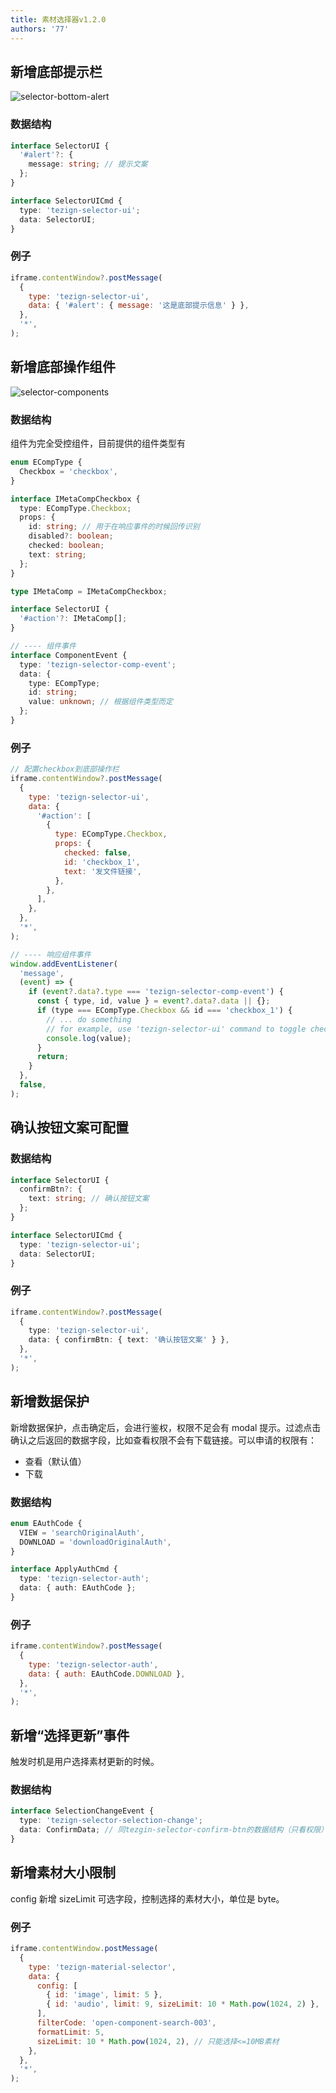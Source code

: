 ```yaml
---
title: 素材选择器v1.2.0
authors: '77'
---
```


## 新增底部提示栏

![selector-bottom-alert](selector-bottom-alert.png)

### 数据结构

```typescript
interface SelectorUI {
  '#alert'?: {
    message: string; // 提示文案
  };
}

interface SelectorUICmd {
  type: 'tezign-selector-ui';
  data: SelectorUI;
}
```

### 例子

```javascript
iframe.contentWindow?.postMessage(
  {
    type: 'tezign-selector-ui',
    data: { '#alert': { message: '这是底部提示信息' } },
  },
  '*',
);
```

## 新增底部操作组件

![selector-components](selector-components.png)

### 数据结构

组件为完全受控组件，目前提供的组件类型有

```typescript
enum ECompType {
  Checkbox = 'checkbox',
}

interface IMetaCompCheckbox {
  type: ECompType.Checkbox;
  props: {
    id: string; // 用于在响应事件的时候回传识别
    disabled?: boolean;
    checked: boolean;
    text: string;
  };
}

type IMetaComp = IMetaCompCheckbox;

interface SelectorUI {
  '#action'?: IMetaComp[];
}

// ---- 组件事件
interface ComponentEvent {
  type: 'tezign-selector-comp-event';
  data: {
    type: ECompType;
    id: string;
    value: unknown; // 根据组件类型而定
  };
}
```

### 例子

```javascript
// 配置checkbox到底部操作栏
iframe.contentWindow?.postMessage(
  {
    type: 'tezign-selector-ui',
    data: {
      '#action': [
        {
          type: ECompType.Checkbox,
          props: {
            checked: false,
            id: 'checkbox_1',
            text: '发文件链接',
          },
        },
      ],
    },
  },
  '*',
);

// ---- 响应组件事件
window.addEventListener(
  'message',
  (event) => {
    if (event?.data?.type === 'tezign-selector-comp-event') {
      const { type, id, value } = event?.data?.data || {};
      if (type === ECompType.Checkbox && id === 'checkbox_1') {
        // ... do something
        // for example, use 'tezign-selector-ui' command to toggle checked state
        console.log(value);
      }
      return;
    }
  },
  false,
);
```

## 确认按钮文案可配置

### 数据结构

```typescript
interface SelectorUI {
  confirmBtn?: {
    text: string; // 确认按钮文案
  };
}

interface SelectorUICmd {
  type: 'tezign-selector-ui';
  data: SelectorUI;
}
```

### 例子

```typescript
iframe.contentWindow?.postMessage(
  {
    type: 'tezign-selector-ui',
    data: { confirmBtn: { text: '确认按钮文案' } },
  },
  '*',
);
```

## 新增数据保护

新增数据保护，点击确定后，会进行鉴权，权限不足会有 modal 提示。过滤点击确认之后返回的数据字段，比如查看权限不会有下载链接。可以申请的权限有：

- 查看（默认值）
- 下载

### 数据结构

```typescript
enum EAuthCode {
  VIEW = 'searchOriginalAuth',
  DOWNLOAD = 'downloadOriginalAuth',
}

interface ApplyAuthCmd {
  type: 'tezign-selector-auth';
  data: { auth: EAuthCode };
}
```

### 例子

```javascript
iframe.contentWindow?.postMessage(
  {
    type: 'tezign-selector-auth',
    data: { auth: EAuthCode.DOWNLOAD },
  },
  '*',
);
```

## 新增“选择更新”事件

触发时机是用户选择素材更新的时候。

### 数据结构

```typescript
interface SelectionChangeEvent {
  type: 'tezign-selector-selection-change';
  data: ConfirmData; // 同tezgin-selector-confirm-btn的数据结构（只看权限）
}
```

## 新增素材大小限制

config 新增 sizeLimit 可选字段，控制选择的素材大小，单位是 byte。

### 例子

```javascript
iframe.contentWindow.postMessage(
  {
    type: 'tezign-material-selector',
    data: {
      config: [
        { id: 'image', limit: 5 },
        { id: 'audio', limit: 9, sizeLimit: 10 * Math.pow(1024, 2) },
      ],
      filterCode: 'open-component-search-003',
      formatLimit: 5,
      sizeLimit: 10 * Math.pow(1024, 2), // 只能选择<=10MB素材
    },
  },
  '*',
);
```
